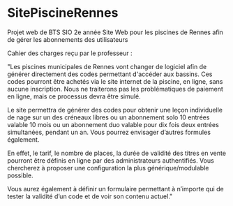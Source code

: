 # SitePiscineRennes
Projet web de BTS SIO 2e année
Site Web pour les piscines de Rennes afin de gérer les abonnements des utilisateurs

Cahier des charges reçu par le professeur :

"Les piscines municipales de Rennes vont changer de logiciel afin de générer directement des codes permettant d'accéder aux bassins. Ces codes pourront être achetés via le site internet de la piscine, en ligne, sans aucune inscription. Nous ne traiterons pas les problématiques de paiement en ligne, mais ce processus devra être simulé.

Le site permettra de générer des codes pour obtenir une leçon individuelle de nage sur un des créneaux libres ou un abonnement solo 10 entrées valable 10 mois ou un abonnement duo valable pour dix fois deux entrées simultanées, pendant un an. Vous pourrez envisager d’autres formules également.

En effet, le tarif, le nombre de places, la durée de validité des titres en vente pourront être définis en ligne par des administrateurs authentifiés. Vous chercherez à proposer une configuration la plus générique/modulable possible.

Vous aurez également à définir un formulaire permettant à n’importe qui de tester la validité d’un code et de voir son contenu actuel."